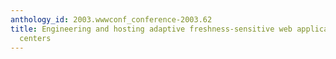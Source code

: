 ```yaml
---
anthology_id: 2003.wwwconf_conference-2003.62
title: Engineering and hosting adaptive freshness-sensitive web applications on data
  centers
---
```

